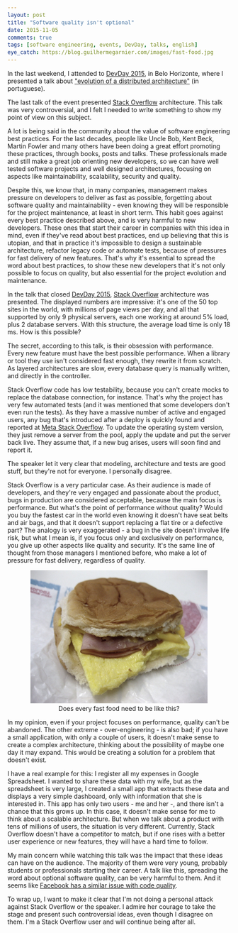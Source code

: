 ```yaml
---
layout: post
title: "Software quality isn't optional"
date: 2015-11-05
comments: true
tags: [software engineering, events, DevDay, talks, english]
eye_catch: https://blog.guilhermegarnier.com/images/fast-food.jpg
---
```

In the last weekend, I attended to [DevDay 2015](http://devday.devisland.com/), in Belo Horizonte, where I presented a talk about ["evolution of a distributed architecture"](https://blog.guilhermegarnier.com/evolucao-arquitetura/) (in portuguese).

The last talk of the event presented [Stack Overflow](http://stackoverflow.com/) architecture. This talk was very controversial, and I felt I needed to write something to show my point of view on this subject.

A lot is being said in the community about the value of software engineering best practices. For the last decades, people like Uncle Bob, Kent Beck, Martin Fowler and many others have been doing a great effort promoting these practices, through books, posts and talks. These professionals made and still make a great job orienting new developers, so we can have well tested software projects and well designed architectures, focusing on aspects like maintainability, scalability, security and quality.

Despite this, we know that, in many companies, management makes pressure on developers to deliver as fast as possible, forgetting about software quality and maintainability - even knowing they will be responsible for the project maintenance, at least in short term. This habit goes against every best practice described above, and is very harmful to new developers. These ones that start their career in companies with this idea in mind, even if they've read about best practices, end up believing that this is utopian, and that in practice it's impossible to design a sustainable architecture, refactor legacy code or automate tests, because of pressures for fast delivery of new features. That's why it's essential to spread the word about best practices, to show these new developers that it's not only possible to focus on quality, but also essential for the project evolution and maintenance.

In the talk that closed [DevDay 2015](http://devday.devisland.com/), [Stack Overflow](http://stackoverflow.com/) architecture was presented. The displayed numbers are impressive: it's one of the 50 top sites in the world, with millions of page views per day, and all that supported by only 9 physical servers, each one working at around 5% load, plus 2 database servers. With this structure, the average load time is only 18 ms. How is this possible?

The secret, according to this talk, is their obsession with performance. Every new feature must have the best possible performance. When a library or tool they use isn't considered fast enough, they rewrite it from scratch. As layered architectures are slow, every database query is manually written, and directly in the controller.

Stack Overflow code has low testability, because you can't create mocks to replace the database connection, for instance. That's why the project has very few automated tests (and it was mentioned that some developers don't even run the tests). As they have a massive number of active and engaged users, any bug that's introduced after a deploy is quickly found and reported at [Meta Stack Overflow](http://meta.stackoverflow.com/). To update the operating system version, they just remove a server from the pool, apply the update and put the server back live. They assume that, if a new bug arises, users will soon find and report it.

The speaker let it very clear that modeling, architecture and tests are good stuff, but they're not for everyone. I personally disagree.

Stack Overflow is a very particular case. As their audience is made of developers, and they're very engaged and passionate about the product, bugs in production are considered acceptable, because the main focus is performance. But what's the point of performance without quality? Would you buy the fastest car in the world even knowing it doesn't have seat belts and air bags, and that it doesn't support replacing a flat tire or a defective part? The analogy is very exaggerated - a bug in the site doesn't involve life risk, but what I mean is, if you focus only and exclusively on performance, you give up other aspects like quality and security. It's the same line of thought from those managers I mentioned before, who make a lot of pressure for fast delivery, regardless of quality.

<figure style="text-align: center">
  <img src="/images/fast-food.jpg" alt="Fast food" style="width: 400px">
  <figcaption>Does every fast food need to be like this?</figcaption>
</figure>

In my opinion, even if your project focuses on performance, quality can't be abandoned. The other extreme - over-engineering - is also bad; if you have a small application, with only a couple of users, it doesn't make sense to create a complex architecture, thinking about the possibility of maybe one day it may expand. This would be creating a solution for a problem that doesn't exist.

I have a real example for this: I register all my expenses in Google Spreadsheet. I wanted to share these data with my wife, but as the spreadsheet is very large, I created a small app that extracts these data and displays a very simple dashboard, only with information that she is interested in. This app has only two users - me and her -, and there isn't a chance that this grows up. In this case, it doesn't make sense for me to think about a scalable architecture. But when we talk about a product with tens of millions of users, the situation is very different. Currently, Stack Overflow doesn't have a competitor to match, but if one rises with a better user experience or new features, they will have a hard time to follow.

My main concern while watching this talk was the impact that these ideas can have on the audience. The majority of them were very young, probably students or professionals starting their career. A talk like this, spreading the word about optional software quality, can be very harmful to them. And it seems like [Facebook has a similar issue with code quality](http://www.darkcoding.net/software/facebooks-code-quality-problem/).

To wrap up, I want to make it clear that I'm not doing a personal attack against Stack Overflow or the speaker. I admire her courage to take the stage and present such controversial ideas, even though I disagree on them. I'm a Stack Overflow user and will continue being after all.
